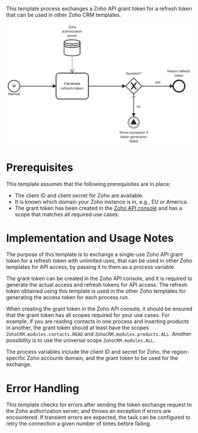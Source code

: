 This template process exchanges a Zoho API grant token for a refresh token that can be used in other Zoho CRM templates.

![Template](assets/Zoho-CRM-Exchange-grant-token-for-refresh-token.svg)

# Prerequisites

This template assumes that the following prerequisites are in place:

- The client ID and client secret for Zoho are available.
- It is known which domain your Zoho instance is in, e.g., EU or America.
- The grant token has been created in the [Zoho API console](https://api-console.zoho.com/) and has a scope that matches all required use cases.

# Implementation and Usage Notes

The purpose of this template is to exchange a single-use Zoho API grant token for a refresh token with unlimited uses, that can be used in other Zoho templates for API access, by passing it to them as a process variable.

The grant token can be created in the Zoho API console, and it is required to generate the actual access and refresh tokens for API access. The refresh token obtained using this template is used in the other Zoho templates for generating the access token for each process run.

When creating the grant token in the Zoho API console, it should be ensured that the grant token has all scopes required for your use cases. For example, if you are reading contacts in one process and inserting products in another, the grant token should at least have the scopes `ZohoCRM.modules.contacts.READ` and `ZohoCRM.modules.products.ALL`. Another possibility is to use the universal scope `ZohoCRM.modules.ALL`.

The process variables include the client ID and secret for Zoho, the region-specific Zoho accounts domain, and the grant token to be used for the exchange.

# Error Handling

This template checks for errors after sending the token exchange request to the Zoho authorization server, and throws an exception if errors are encountered. If transient errors are expected, the task can be configured to retry the connection a given number of times before failing.
